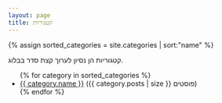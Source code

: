 ```yaml
---
layout: page
title: קטגוריות
---
```

{% assign sorted_categories = site.categories | sort:"name" %}

קטגוריות הן נסיון לערוך קצת סדר בבלוג.

<ul>
{% for category in sorted_categories  %}
<li><a href="{{site.baseurl}}{{ category.url }}">{{ category.name }}</a>  ({{ category.posts | size }} פוסטים)</li>
{% endfor %}
</ul>